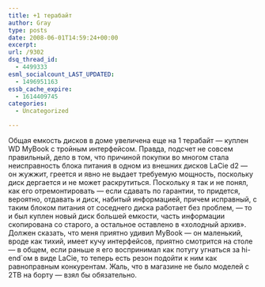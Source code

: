 ```yaml
---
title: +1 терабайт
author: Gray
type: posts
date: 2008-06-01T14:59:24+00:00
excerpt:
url: /9302
dsq_thread_id:
  - 4499333
esml_socialcount_LAST_UPDATED:
  - 1496951163
essb_cache_expire:
  - 1614409745
categories:
  - Uncategorized

---
```








Общая емкость дисков в доме увеличена еще на 1 терабайт &#8212; куплен WD MyBook с тройным интерфейсом. Правда, подсчет не совсем правильный, дело в том, что причиной покупки во многом стала неисправность блока питания в одном из внешних дисков LaCie d2 &#8212; он жужжит, греется и явно не выдает требуемую мощность, поскольку диск дергается и не может раскрутиться. Поскольку я так и не понял, как его отремонтировать &#8212; если сдавать по гарантии, то придется, вероятно, отдавать и диск, набитый информацией, причем исправный, с таким блоком питания от соседнего диска работает без проблем, &#8212; то и был куплен новый диск большей емкости, часть информации скопирована со старого, а остальное оставлено в &#171;холодный архив&#187;.  
Должен сказать, что меня приятно удивил MyBook &#8212; он маленький, вроде как тихий, имеет кучу интерфейсов, приятно смотрится на столе &#8212; в общем, если раньше я его воспринимал как потугу угнаться за hi-end\`ом в виде LaCie, то теперь есть резон подойти к ним как равноправным конкурентам. Жаль, что в магазине не было моделей с 2TB на борту &#8212; взял бы обязательно.